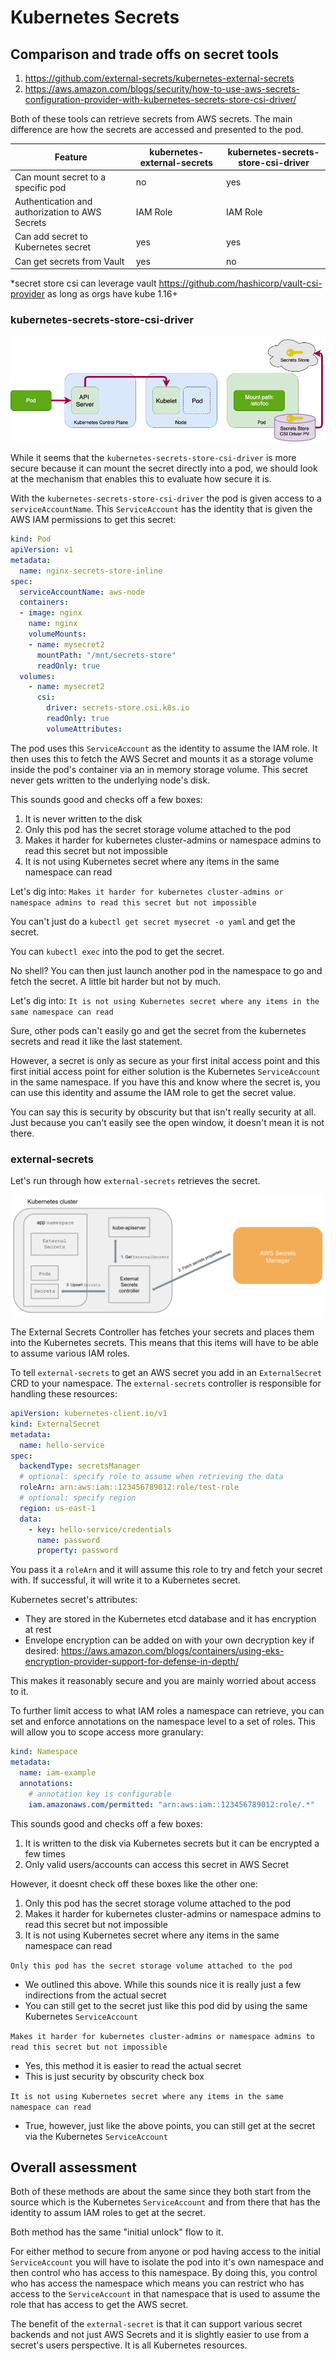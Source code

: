 # Kubernetes Secrets

## Comparison and trade offs on secret tools

1. https://github.com/external-secrets/kubernetes-external-secrets
2. https://aws.amazon.com/blogs/security/how-to-use-aws-secrets-configuration-provider-with-kubernetes-secrets-store-csi-driver/

Both of these tools can retrieve secrets from AWS secrets.  The main difference are how the secrets are
accessed and presented to the pod.

| Feature                                         | kubernetes-external-secrets | kubernetes-secrets-store-csi-driver |
|-------------------------------------------------|-----------------------------|-------------------------------------|
| Can mount secret to a specific pod              |              no             |                 yes                 |
| Authentication and authorization to AWS Secrets |           IAM Role          |               IAM Role              |
| Can add secret to Kubernetes secret             |             yes             |                 yes                 |
| Can get secrets from Vault                      |             yes             |                  no                 |

*secret store csi can leverage vault https://github.com/hashicorp/vault-csi-provider as long as orgs have kube 1.16+


### kubernetes-secrets-store-csi-driver
![alt text](./diagrams/images/AWS-Secrets-Configuration-Provider-2021-1.png "Title")

While it seems that the `kubernetes-secrets-store-csi-driver` is more secure because it can mount the secret directly
into a pod, we should look at the mechanism that enables this to evaluate how secure it is.

With the `kubernetes-secrets-store-csi-driver` the pod is given access to a `serviceAccountName`.  This `ServiceAccount`
has the identity that is given the AWS IAM permissions to get this secret:

```yaml
kind: Pod
apiVersion: v1
metadata:
  name: nginx-secrets-store-inline
spec:
  serviceAccountName: aws-node
  containers:
  - image: nginx
    name: nginx
    volumeMounts:
    - name: mysecret2
      mountPath: "/mnt/secrets-store"
      readOnly: true
  volumes:
    - name: mysecret2
      csi:
        driver: secrets-store.csi.k8s.io
        readOnly: true
        volumeAttributes:
```

The pod uses this `ServiceAccount` as the identity to assume the IAM role.  It then uses this to fetch
the AWS Secret and mounts it as a storage volume inside the pod's container via an in memory storage
volume.  This secret never gets written to the underlying node's disk.

This sounds good and checks off a few boxes:
1. It is never written to the disk
1. Only this pod has the secret storage volume attached to the pod
1. Makes it harder for kubernetes cluster-admins or namespace admins to read this secret but not impossible
1. It is not using Kubernetes secret where any items in the same namespace can read

Let's dig into: `Makes it harder for kubernetes cluster-admins or namespace admins to read this secret but not impossible`

You can't just do a `kubectl get secret mysecret -o yaml` and get the secret.

You can `kubectl exec` into the pod to get the secret.

No shell?  You can then just launch another pod in the namespace to go and fetch the secret.  A little bit harder
but not by much.

Let's dig into: `It is not using Kubernetes secret where any items in the same namespace can read`

Sure, other pods can't easily go and get the secret from the kubernetes secrets and read it like the last statement.

However, a secret is only as secure as your first inital access point and this first initial access point for
either solution is the Kubernetes `ServiceAccount` in the same namespace.  If you have this and know where
the secret is, you can use this identity and assume the IAM role to get the secret value.

You can say this is security by obscurity but that isn't really security at all.  Just because you can't easily
see the open window, it doesn't mean it is not there.


### external-secrets
Let's run through how `external-secrets` retrieves the secret.  

![alt text](./diagrams/images/external-secrets.png "Title")

The External Secrets Controller has fetches your secrets and places them into the Kubernetes
secrets.  This means that this items will have to be able to assume various IAM roles.

To tell `external-secrets` to get an AWS secret you add in an `ExternalSecret` CRD to your
namespace.  The `external-secrets` controller is responsible for handling these resources:

```yaml
apiVersion: kubernetes-client.io/v1
kind: ExternalSecret
metadata:
  name: hello-service
spec:
  backendType: secretsManager
  # optional: specify role to assume when retrieving the data
  roleArn: arn:aws:iam::123456789012:role/test-role
  # optional: specify region
  region: us-east-1
  data:
    - key: hello-service/credentials
      name: password
      property: password
```

You pass it a `roleArn` and it will assume this role to try and fetch your secret with.  If
successful, it will write it to a Kubernetes secret.  

Kubernetes secret's attributes:
* They are stored in the Kubernetes etcd database and it has encryption at rest
* Envelope encryption can be added on with your own decryption key if desired: https://aws.amazon.com/blogs/containers/using-eks-encryption-provider-support-for-defense-in-depth/

This makes it reasonably secure and you are mainly worried about access to it.

To further limit access to what IAM roles a namespace can retrieve, you can set and
enforce annotations on the namespace level to a set of roles.  This will allow you
to scope access more granulary:

```yaml
kind: Namespace
metadata:
  name: iam-example
  annotations:
    # annotation key is configurable
    iam.amazonaws.com/permitted: "arn:aws:iam::123456789012:role/.*"
```

This sounds good and checks off a few boxes:
1. It is written to the disk via Kubernetes secrets but it can be encrypted a few times
1. Only valid users/accounts can access this secret in AWS Secret

However, it doesnt check off these boxes like the other one:
1. Only this pod has the secret storage volume attached to the pod
1. Makes it harder for kubernetes cluster-admins or namespace admins to read this secret but not impossible
1. It is not using Kubernetes secret where any items in the same namespace can read

`Only this pod has the secret storage volume attached to the pod`
* We outlined this above.  While this sounds nice it is really just a few indirections from the actual secret
* You can still get to the secret just like this pod did by using the same Kubernetes `ServiceAccount`

`Makes it harder for kubernetes cluster-admins or namespace admins to read this secret but not impossible`
* Yes, this method it is easier to read the actual secret
* This is just security by obscurity check box

`It is not using Kubernetes secret where any items in the same namespace can read`
* True, however, just like the above points, you can still get at the secret via the Kubernetes `ServiceAccount`

## Overall assessment
Both of these methods are about the same since they both start from the source which is
the Kubernetes `ServiceAccount` and from there that has the identity to assum IAM roles to get
at the secret.

Both method has the same "initial unlock" flow to it.

For either method to secure from anyone or pod having access to the initial `ServiceAccount` you will have to isolate
the pod into it's own namespace and then control who has access to this namespace.  By doing this, you control who
has access the namespace which means you can restrict who has access to the `ServiceAccount` in that namespace that
is used to assume the role that has access to get the AWS secret.

The benefit of the `external-secret` is that it can support various secret backends and not just AWS Secrets and it
is slightly easier to use from a secret's users perspective.  It is all Kubernetes resources.
